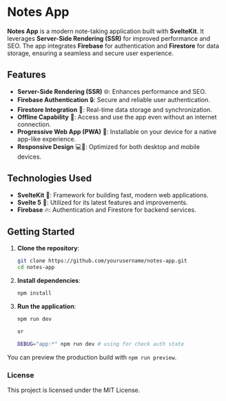# Notes App

**Notes App** is a modern note-taking application built with **SvelteKit**. It leverages **Server-Side Rendering (SSR)** for improved performance and SEO. The app integrates **Firebase** for authentication and **Firestore** for data storage, ensuring a seamless and secure user experience.

## Features


- **Server-Side Rendering (SSR)** 🌐: Enhances performance and SEO.
- **Firebase Authentication** 🔒: Secure and reliable user authentication.
- **Firestore Integration** 🔄: Real-time data storage and synchronization.
- **Offline Capability** 📶: Access and use the app even without an internet connection.
- **Progressive Web App (PWA)** 📱: Installable on your device for a native app-like experience.
- **Responsive Design** 💻📱: Optimized for both desktop and mobile devices.

## Technologies Used

- **SvelteKit** 🚀: Framework for building fast, modern web applications.
- **Svelte 5** 🌟: Utilized for its latest features and improvements.
- **Firebase** 🔥: Authentication and Firestore for backend services.

## Getting Started

1. **Clone the repository**:
    ```bash
    git clone https://github.com/yourusername/notes-app.git
    cd notes-app
    ```

2. **Install dependencies**:
    ```bash
    npm install
    ```

3. **Run the application**:
    ```bash
    npm run dev
    
    or
    
    DEBUG="app:*" npm run dev # using for check auth state
    ```

You can preview the production build with `npm run preview`.

### License

This project is licensed under the MIT License.

